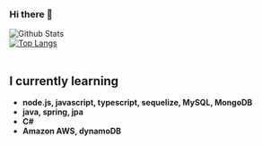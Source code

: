 ### Hi there 👋
![Github Stats](https://github-readme-stats.vercel.app/api?username=biud436&show_icons=true) <br>
[![Top Langs](https://github-readme-stats.vercel.app/api/top-langs/?username=anuraghazra&layout=compact)](https://github.com/anuraghazra/github-readme-stats)
<br>
<br>
<b><h2>I currently learning</h2>
  - node.js, javascript, typescript, sequelize, MySQL, MongoDB
  - java, spring, jpa
  - C#
  - Amazon AWS, dynamoDB
